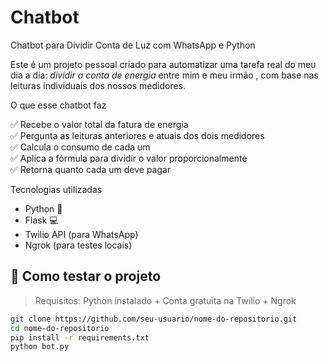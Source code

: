 # Chatbot

Chatbot para Dividir Conta de Luz com WhatsApp e Python

Este é um projeto pessoal criado para automatizar uma tarefa real do meu dia a dia: *dividir a conta de energia* entre mim  e meu irmão , com base nas leituras individuais dos nossos medidores.

O que esse chatbot faz

✅ Recebe o valor total da fatura de energia  
✅ Pergunta as leituras anteriores e atuais dos dois medidores  
✅ Calcula o consumo de cada um  
✅ Aplica a fórmula para dividir o valor proporcionalmente  
✅ Retorna quanto cada um deve pagar


Tecnologias utilizadas

- Python 🐍  
- Flask 💻  
- Twilio API (para WhatsApp)  
- Ngrok (para testes locais)


## 📲 Como testar o projeto

> Requisitos: Python instalado + Conta gratuita na Twilio + Ngrok

```bash
git clone https://github.com/seu-usuario/nome-do-repositorio.git
cd nome-do-repositorio
pip install -r requirements.txt
python bot.py
